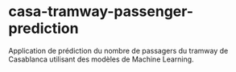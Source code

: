 # casa-tramway-passenger-prediction
Application de prédiction du nombre de passagers du tramway de Casablanca utilisant des modèles de Machine Learning.
